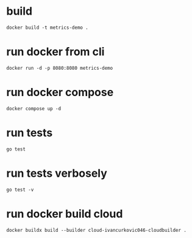 # build
`docker build -t metrics-demo .`

# run docker from cli
`docker run -d -p 8080:8080 metrics-demo`

# run docker compose
`docker compose up -d`

# run tests
`go test`

# run tests verbosely
`go test -v`

# run docker build cloud
`docker buildx build --builder cloud-ivancurkovic046-cloudbuilder .`
